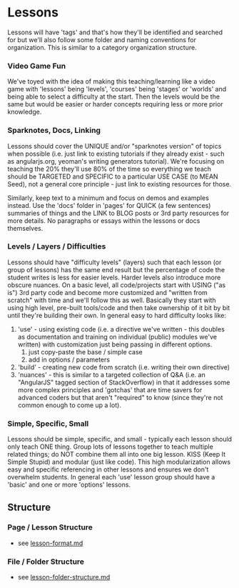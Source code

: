 # Lessons

Lessons will have 'tags' and that's how they'll be identified and searched for but we'll also follow some folder and naming conventions for organization. This is similar to a category organization structure.


### Video Game Fun
We've toyed with the idea of making this teaching/learning like a video game with 'lessons' being 'levels', 'courses' being 'stages' or 'worlds' and being able to select a difficulty at the start. Then the levels would be the same but would be easier or harder concepts requiring less or more prior knowledge.


### Sparknotes, Docs, Linking
Lessons should cover the UNIQUE and/or "sparknotes version" of topics when possible (i.e. just link to existing tutorials if they already exist - such as angularjs.org, yeoman's writing generators tutorial). We're focusing on teaching the 20% they'll use 80% of the time so everything we teach should be TARGETED and SPECIFIC to a particular USE CASE (to MEAN Seed), not a general core principle - just link to existing resources for those.

Similarly, keep text to a minimum and focus on demos and examples instead. Use the 'docs' folder in 'pages' for QUICK (a few sentences) summaries of things and the LINK to BLOG posts or 3rd party resources for more details. No paragraphs or essays within the lessons or docs themselves.


### Levels / Layers / Difficulties
Lessons should have "difficulty levels" (layers) such that each lesson (or group of lessons) has the same end result but the percentage of code the student writes is less for easier levels. Harder levels also introduce more obscure nuances. On a basic level, all code/projects start with USING ("as is") 3rd party code and become more customized and "written from scratch" with time and we'll follow this as well. Basically they start with using high level, pre-built tools/code and then take ownership of it bit by bit until they're building their own. In general easy to hard difficulty looks like:

1. 'use' - using existing code (i.e. a directive we've written - this doubles as documentation and training on individual (public) modules we've written) with customization just being passing in different options.
	1. just copy-paste the base / simple case
	2. add in options / parameters
2. 'build' - creating new code from scratch (i.e. writing their own directive)
3. 'nuances' - this is similar to a targeted collection of Q&A (i.e. an "AngularJS" tagged section of StackOverflow) in that it addresses some more complex principles and 'gotchas' that are time savers for advanced coders but that aren't "required" to know (since they're not common enough to come up a lot).


### Simple, Specific, Small
Lessons should be simple, specific, and small - typically each lesson should only teach ONE thing. Group lots of lessons together to teach multiple related things; do NOT combine them all into one big lesson. KISS (Keep It Simple Stupid) and modular (just like code). This high modularization allows easy and specific referencing in other lessons and ensures we don't overwhelm students.
In general each 'use' lesson group should have a 'basic' and one or more 'options' lessons.


## Structure

### Page / Lesson Structure
- see [lesson-format.md](lesson-format.md)


### File / Folder Structure
- see [lesson-folder-structure.md](lesson-folder-structure.md)
